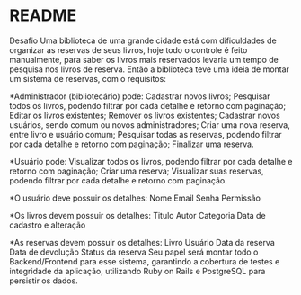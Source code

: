 # README
Desafio
Uma biblioteca de uma grande cidade está com dificuldades de organizar as reservas de seus livros, hoje todo o controle é feito manualmente, para saber os livros mais reservados levaria um tempo de pesquisa nos livros de reserva. Então a biblioteca teve uma ideia de montar um sistema de reservas, com o requisitos:

*Administrador (bibliotecário) pode:
Cadastrar novos livros;
Pesquisar todos os livros, podendo filtrar por cada detalhe e retorno com paginação;
Editar os livros existentes;
Remover os livros existentes;
Cadastrar novos usuários, sendo comum ou novos administradores;
Criar uma nova reserva, entre livro e usuário comum;
Pesquisar todas as reservas, podendo filtrar por cada detalhe e retorno com paginação;
Finalizar uma reserva.

*Usuário pode:
Visualizar todos os livros, podendo filtrar por cada detalhe e retorno com paginação;
Criar uma reserva;
Visualizar suas reservas, podendo filtrar por cada detalhe e retorno com paginação.

*O usuário deve possuir os detalhes:
Nome
Email
Senha
Permissão

*Os livros devem possuir os detalhes:
Titulo
Autor
Categoria
Data de cadastro e alteração

*As reservas devem possuir os detalhes:
Livro
Usuário
Data da reserva
Data de devolução
Status da reserva
Seu papel será montar todo o Backend/Frontend para esse sistema, garantindo a cobertura de testes e integridade da aplicação, utilizando Ruby on Rails e PostgreSQL para persistir os dados.
